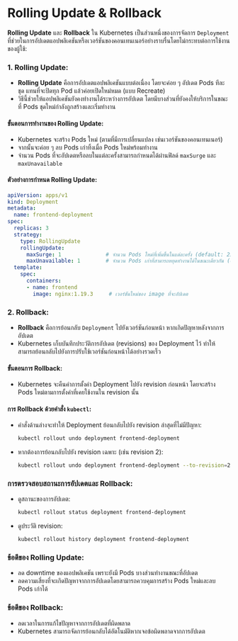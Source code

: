 # Rolling Update & Rollback

**Rolling Update** และ **Rollback** ใน Kubernetes เป็นส่วนหนึ่งของการจัดการ `Deployment` ที่ช่วยในการอัปเดตแอปพลิเคชันหรือเวอร์ชันของคอนเทนเนอร์อย่างราบรื่นโดยไม่กระทบต่อการใช้งานของผู้ใช้:

### 1. **Rolling Update**:
- **Rolling Update** คือการอัปเดตแอปพลิเคชันแบบต่อเนื่อง โดยจะค่อย ๆ อัปเดต Pods ทีละชุด แทนที่จะปิดทุก Pod แล้วค่อยเปิดใหม่หมด (แบบ Recreate)
- วิธีนี้ช่วยให้แอปพลิเคชันยังคงทำงานได้ระหว่างการอัปเดต โดยมีบางส่วนที่ยังคงให้บริการในขณะที่ Pods ชุดใหม่กำลังถูกสร้างและเริ่มทำงาน

#### ขั้นตอนการทำงานของ Rolling Update:
- Kubernetes จะสร้าง Pods ใหม่ (ตามที่มีการเปลี่ยนแปลง เช่นเวอร์ชันของคอนเทนเนอร์)
- จากนั้นจะค่อย ๆ ลบ Pods เก่าทิ้งเมื่อ Pods ใหม่พร้อมทำงาน
- จำนวน Pods ที่จะอัปเดตหรือลบในแต่ละครั้งสามารถกำหนดได้ผ่านฟิลด์ `maxSurge` และ `maxUnavailable`

#### ตัวอย่างการกำหนด Rolling Update:
```yaml
apiVersion: apps/v1
kind: Deployment
metadata:
  name: frontend-deployment
spec:
  replicas: 3
  strategy:
    type: RollingUpdate
    rollingUpdate:
      maxSurge: 1              # จำนวน Pods ใหม่ที่เพิ่มขึ้นในแต่ละครั้ง (default: 25%)
      maxUnavailable: 1        # จำนวน Pods เก่าที่สามารถหยุดทำงานได้ในขณะเดียวกัน (default: 25%)
  template:
    spec:
      containers:
      - name: frontend
        image: nginx:1.19.3     # เวอร์ชันใหม่ของ image ที่จะอัปเดต
```

### 2. **Rollback**:
- **Rollback** คือการย้อนกลับ `Deployment` ไปยังเวอร์ชันก่อนหน้า หากเกิดปัญหาหลังจากการอัปเดต
- Kubernetes เก็บบันทึกประวัติการอัปเดต (revisions) ของ Deployment ไว้ ทำให้สามารถย้อนกลับไปยังการปรับใช้เวอร์ชันก่อนหน้าได้อย่างรวดเร็ว

#### ขั้นตอนการ Rollback:
- Kubernetes จะคืนค่าการตั้งค่า Deployment ไปยัง revision ก่อนหน้า โดยจะสร้าง Pods ใหม่ตามการตั้งค่าที่เคยใช้งานใน revision นั้น

#### การ Rollback ด้วยคำสั่ง `kubectl`:
- คำสั่งด้านล่างจะทำให้ Deployment ย้อนกลับไปยัง revision ล่าสุดที่ไม่มีปัญหา:
  ```bash
  kubectl rollout undo deployment frontend-deployment
  ```

- หากต้องการย้อนกลับไปยัง revision เฉพาะ (เช่น revision 2):
  ```bash
  kubectl rollout undo deployment frontend-deployment --to-revision=2
  ```

### การตรวจสอบสถานะการอัปเดตและ Rollback:
- ดูสถานะของการอัปเดต:
  ```bash
  kubectl rollout status deployment frontend-deployment
  ```

- ดูประวัติ revision:
  ```bash
  kubectl rollout history deployment frontend-deployment
  ```

### ข้อดีของ Rolling Update:
- ลด downtime ของแอปพลิเคชัน เพราะยังมี Pods บางส่วนทำงานขณะที่อัปเดต
- ลดความเสี่ยงที่จะเกิดปัญหาจากการอัปเดตโดยสามารถควบคุมการสร้าง Pods ใหม่และลบ Pods เก่าได้

### ข้อดีของ Rollback:
- ลดเวลาในการแก้ไขปัญหาจากการอัปเดตที่ผิดพลาด
- Kubernetes สามารถจัดการย้อนกลับได้อัตโนมัติหากเจอข้อผิดพลาดจากการอัปเดต